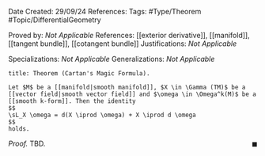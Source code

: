 <div class="topSpace"></div>

Date Created: 29/09/24
References: 
Tags: #Type/Theorem #Topic/DifferentialGeometry 

Proved by: <i>Not Applicable</i>
References: [[exterior derivative]], [[manifold]], [[tangent bundle]], [[cotangent bundle]]
Justifications: <i>Not Applicable</i>

Specializations: <i>Not Applicable</i>
Generalizations: <i>Not Applicable</i>

``` ad-Theorem
title: Theorem (Cartan's Magic Formula).

Let $M$ be a [[manifold|smooth manifold]], $X \in \Gamma (TM)$ be a [[vector field|smooth vector field]] and $\omega \in \Omega^k(M)$ be a [[smooth k-form]]. Then the identity 
$$
\sL_X \omega = d(X \iprod \omega) + X \iprod d \omega
$$
holds.

```

<i>Proof.</i>
TBD.
<span style="float:right;">$\blacksquare$</span>